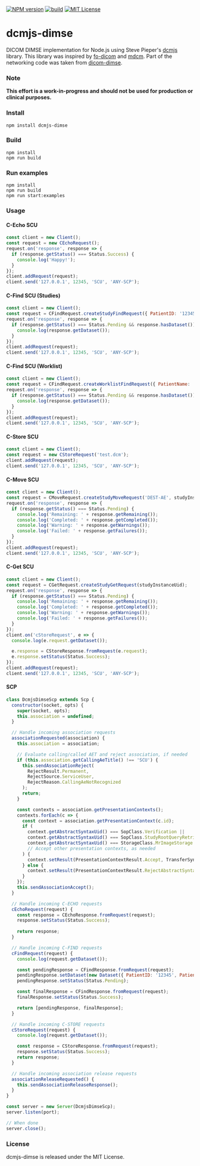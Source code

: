 [![NPM version][npm-version-image]][npm-url] [![build][build-image]][build-url] [![MIT License][license-image]][license-url] 

# dcmjs-dimse
DICOM DIMSE implementation for Node.js using Steve Pieper's [dcmjs][dcmjs-url] library.
This library was inspired by [fo-dicom][fo-dicom-url] and [mdcm][mdcm-url].
Part of the networking code was taken from [dicom-dimse][dicom-dimse-url].

### Note
**This effort is a work-in-progress and should not be used for production or clinical purposes.**

### Install

	npm install dcmjs-dimse

### Build

	npm install
	npm run build

### Run examples

	npm install
	npm run build
	npm run start:examples

### Usage

#### C-Echo SCU
```js
const client = new Client();
const request = new CEchoRequest();
request.on('response', response => {
  if (response.getStatus() === Status.Success) {
    console.log('Happy!');
  }
});
client.addRequest(request);
client.send('127.0.0.1', 12345, 'SCU', 'ANY-SCP');
```

#### C-Find SCU (Studies)
```js
const client = new Client();
const request = CFindRequest.createStudyFindRequest({ PatientID: '12345', PatientName: '*' });
request.on('response', response => {
  if (response.getStatus() === Status.Pending && response.hasDataset()) {
    console.log(response.getDataset());
  }
});
client.addRequest(request);
client.send('127.0.0.1', 12345, 'SCU', 'ANY-SCP');
```

#### C-Find SCU (Worklist)
```js
const client = new Client();
const request = CFindRequest.createWorklistFindRequest({ PatientName: '*' });
request.on('response', response => {
  if (response.getStatus() === Status.Pending && response.hasDataset()) {
    console.log(response.getDataset());
  }
});
client.addRequest(request);
client.send('127.0.0.1', 12345, 'SCU', 'ANY-SCP');
```

#### C-Store SCU
```js
const client = new Client();
const request = new CStoreRequest('test.dcm');
client.addRequest(request);
client.send('127.0.0.1', 12345, 'SCU', 'ANY-SCP');
```

#### C-Move SCU
```js
const client = new Client();
const request = CMoveRequest.createStudyMoveRequest('DEST-AE', studyInstanceUid);
request.on('response', response => {
  if (response.getStatus() === Status.Pending) {
    console.log('Remaining: ' + response.getRemaining());
    console.log('Completed: ' + response.getCompleted());
    console.log('Warning: ' + response.getWarnings());
    console.log('Failed: ' + response.getFailures());
  }
});
client.addRequest(request);
client.send('127.0.0.1', 12345, 'SCU', 'ANY-SCP');
```

#### C-Get SCU
```js
const client = new Client();
const request = CGetRequest.createStudyGetRequest(studyInstanceUid);
request.on('response', response => {
  if (response.getStatus() === Status.Pending) {
    console.log('Remaining: ' + response.getRemaining());
    console.log('Completed: ' + response.getCompleted());
    console.log('Warning: ' + response.getWarnings());
    console.log('Failed: ' + response.getFailures());
  }
});
client.on('cStoreRequest', e => {
  console.log(e.request.getDataset());

  e.response = CStoreResponse.fromRequest(e.request);
  e.response.setStatus(Status.Success);
});
client.addRequest(request);
client.send('127.0.0.1', 12345, 'SCU', 'ANY-SCP');
```

#### SCP
```js
class DcmjsDimseScp extends Scp {
  constructor(socket, opts) {
    super(socket, opts);
    this.association = undefined;
  }

  // Handle incoming association requests
  associationRequested(association) {
    this.association = association;

    // Evaluate calling/called AET and reject association, if needed
    if (this.association.getCallingAeTitle() !== 'SCU') {
      this.sendAssociationReject(
        RejectResult.Permanent,
        RejectSource.ServiceUser,
        RejectReason.CallingAeNotRecognized
      );
      return;
    }

    const contexts = association.getPresentationContexts();
    contexts.forEach(c => {
      const context = association.getPresentationContext(c.id);
      if (
        context.getAbstractSyntaxUid() === SopClass.Verification ||
        context.getAbstractSyntaxUid() === SopClass.StudyRootQueryRetrieveInformationModelFind ||
        context.getAbstractSyntaxUid() === StorageClass.MrImageStorage
        // Accept other presentation contexts, as needed
      ) {
        context.setResult(PresentationContextResult.Accept, TransferSyntax.ImplicitVRLittleEndian);
      } else {
        context.setResult(PresentationContextResult.RejectAbstractSyntaxNotSupported);
      }
    });
    this.sendAssociationAccept();
  }

  // Handle incoming C-ECHO requests
  cEchoRequest(request) {
    const response = CEchoResponse.fromRequest(request);
    response.setStatus(Status.Success);
    
    return response;
  }

  // Handle incoming C-FIND requests
  cFindRequest(request) {
    console.log(request.getDataset());

    const pendingResponse = CFindResponse.fromRequest(request);
    pendingResponse.setDataset(new Dataset({ PatientID: '12345', PatientName: 'JOHN^DOE' }));
    pendingResponse.setStatus(Status.Pending);

    const finalResponse = CFindResponse.fromRequest(request);
    finalResponse.setStatus(Status.Success);

    return [pendingResponse, finalResponse];
  }

  // Handle incoming C-STORE requests
  cStoreRequest(request) {
    console.log(request.getDataset());

    const response = CStoreResponse.fromRequest(request);
    response.setStatus(Status.Success);
    return response;
  }

  // Handle incoming association release requests
  associationReleaseRequested() {
    this.sendAssociationReleaseResponse();
  }
}

const server = new Server(DcmjsDimseScp);
server.listen(port);

// When done
server.close();
```

### License
dcmjs-dimse is released under the MIT License.

[npm-url]: https://npmjs.org/package/dcmjs-dimse
[npm-version-image]: https://img.shields.io/npm/v/dcmjs-dimse.svg?style=flat

[build-url]: https://github.com/PantelisGeorgiadis/dcmjs-dimse/actions/workflows/build.yml
[build-image]: https://github.com/PantelisGeorgiadis/dcmjs-dimse/actions/workflows/build.yml/badge.svg?branch=master

[license-image]: https://img.shields.io/badge/license-MIT-blue.svg?style=flat
[license-url]: LICENSE.txt

[dcmjs-url]: https://github.com/dcmjs-org/dcmjs
[fo-dicom-url]: https://github.com/fo-dicom/fo-dicom
[mdcm-url]: https://github.com/fo-dicom/mdcm
[dicom-dimse-url]: https://github.com/OHIF/dicom-dimse
